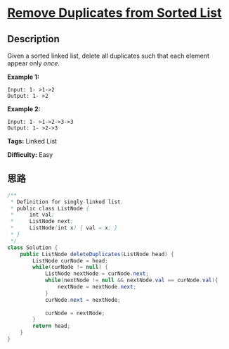 # [Remove Duplicates from Sorted List][title]

## Description

Given a sorted linked list, delete all duplicates such that each element
appear only _once_.

**Example 1:**
            Input: 1- >1->2    Output: 1- >2    

**Example 2:**
            Input: 1- >1->2->3->3    Output: 1- >2->3    


**Tags:** Linked List

**Difficulty:** Easy

## 思路

``` java
/**
 * Definition for singly-linked list.
 * public class ListNode {
 *     int val;
 *     ListNode next;
 *     ListNode(int x) { val = x; }
 * }
 */
class Solution {
    public ListNode deleteDuplicates(ListNode head) {
        ListNode curNode = head;
        while(curNode != null) {
            ListNode nextNode = curNode.next;
            while(nextNode != null && nextNode.val == curNode.val){
                nextNode = nextNode.next;
            }
            curNode.next = nextNode;
            
            curNode = nextNode;
        }
        return head;
    }
}
```

[title]: https://leetcode.com/problems/remove-duplicates-from-sorted-list
